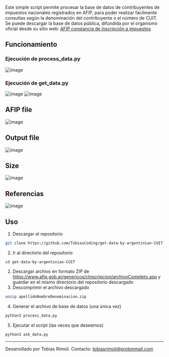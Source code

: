 Este simple script permite procesar la base de datos de contribuyentes de impuestos nacionales registrados en AFIP, para poder realizar facilmente consultas según la denominación del contribuyente o el número de CUIT.
Se puede descargar la base de datos pública, difundida por el organismo oficial desde su sitio web: [AFIP constancia de inscripción a impuestos](https://www.afip.gob.ar/genericos/cInscripcion/archivoCompleto.asp)

## Funcionamiento

### Ejecución de process_data.py

![image](https://github.com/user-attachments/assets/bc0f3f88-2ef8-4f9d-bdc0-d5f29631253d)

### Ejecución de get_data.py

![image](https://github.com/user-attachments/assets/74f6c6ae-49ed-44bb-b443-a2d46af84536)
![image](https://github.com/user-attachments/assets/64f66723-65e5-4c01-8f44-87530c1e8d24)


## AFIP file

![image](https://github.com/user-attachments/assets/6f4e5cfe-c721-4080-9ecf-a5d018f1ba7b)


## Output file

![image](https://github.com/user-attachments/assets/c0256713-a430-4642-be1f-6f175d75471e)


## Size

![image](https://github.com/user-attachments/assets/5ca500ef-43ff-49c6-be46-cdd75b37ff6b)

## Referencias
![image](https://github.com/user-attachments/assets/7a381ca3-afa3-44a4-86d6-bdfca5a048bf)

## Uso
1. Descargar el repositorio
```bash
git clone https://github.com/TobiasCoding/get-data-by-argentinian-CUIT.git
```
2. Ir al directorio del repositorio
```
cd get-data-by-argentinian-CUIT
```
2. Descargar archivo en formato ZIP de https://www.afip.gob.ar/genericos/cInscripcion/archivoCompleto.asp y guardar en el mismo directorio del repositorio descargado
3. Descomprimir el archivo descargado
```bash
unzip apellidoNombreDenominacion.zip
```
4. Generar el archivo de base de datos (una única vez)
```bash
python3 process_data.py
```
5. Ejecutar el script (las veces que deseemos)
```bash
python3 ask_data.py
```
---

Desarrollado por Tobias Rímoli.
Contacto: tobiasrimoli@protonmail.com

